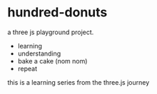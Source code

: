 # hundred-donuts
a three js playground project.
- learning
- understanding
- bake a cake (nom nom)
- repeat

this is a learning series from the three.js journey

